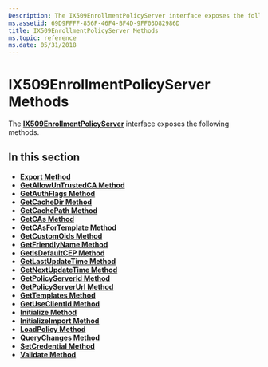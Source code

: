 ```yaml
---
Description: The IX509EnrollmentPolicyServer interface exposes the following methods.
ms.assetid: 69D9FFFF-856F-46F4-BF4D-9FF03D82986D
title: IX509EnrollmentPolicyServer Methods
ms.topic: reference
ms.date: 05/31/2018
---
```


# IX509EnrollmentPolicyServer Methods

The [**IX509EnrollmentPolicyServer**](/windows/desktop/api/Certenroll/nn-certenroll-ix509enrollmentpolicyserver) interface exposes the following methods.

## In this section

-   [**Export Method**](/windows/desktop/api/Certenroll/nf-certenroll-ix509enrollmentpolicyserver-export)
-   [**GetAllowUnTrustedCA Method**](/windows/desktop/api/Certenroll/nf-certenroll-ix509enrollmentpolicyserver-getallowuntrustedca)
-   [**GetAuthFlags Method**](/windows/desktop/api/Certenroll/nf-certenroll-ix509enrollmentpolicyserver-getauthflags)
-   [**GetCacheDir Method**](/windows/desktop/api/Certenroll/nf-certenroll-ix509enrollmentpolicyserver-getcachedir)
-   [**GetCachePath Method**](/windows/desktop/api/Certenroll/nf-certenroll-ix509enrollmentpolicyserver-getcachepath)
-   [**GetCAs Method**](/windows/desktop/api/Certenroll/nf-certenroll-ix509enrollmentpolicyserver-getcas)
-   [**GetCAsForTemplate Method**](/windows/desktop/api/Certenroll/nf-certenroll-ix509enrollmentpolicyserver-getcasfortemplate)
-   [**GetCustomOids Method**](/windows/desktop/api/Certenroll/nf-certenroll-ix509enrollmentpolicyserver-getcustomoids)
-   [**GetFriendlyName Method**](/windows/desktop/api/Certenroll/nf-certenroll-ix509enrollmentpolicyserver-getfriendlyname)
-   [**GetIsDefaultCEP Method**](/windows/desktop/api/Certenroll/nf-certenroll-ix509enrollmentpolicyserver-getisdefaultcep)
-   [**GetLastUpdateTime Method**](/windows/desktop/api/Certenroll/nf-certenroll-ix509enrollmentpolicyserver-getlastupdatetime)
-   [**GetNextUpdateTime Method**](/windows/desktop/api/Certenroll/nf-certenroll-ix509enrollmentpolicyserver-getnextupdatetime)
-   [**GetPolicyServerId Method**](/windows/desktop/api/Certenroll/nf-certenroll-ix509enrollmentpolicyserver-getpolicyserverid)
-   [**GetPolicyServerUrl Method**](/windows/desktop/api/Certenroll/nf-certenroll-ix509enrollmentpolicyserver-getpolicyserverurl)
-   [**GetTemplates Method**](/windows/desktop/api/Certenroll/nf-certenroll-ix509enrollmentpolicyserver-gettemplates)
-   [**GetUseClientId Method**](/windows/desktop/api/Certenroll/nf-certenroll-ix509enrollmentpolicyserver-getuseclientid)
-   [**Initialize Method**](/windows/desktop/api/Certenroll/nf-certenroll-ix509enrollmentpolicyserver-initialize)
-   [**InitializeImport Method**](/windows/desktop/api/Certenroll/nf-certenroll-ix509enrollmentpolicyserver-initializeimport)
-   [**LoadPolicy Method**](/windows/desktop/api/Certenroll/nf-certenroll-ix509enrollmentpolicyserver-loadpolicy)
-   [**QueryChanges Method**](/windows/desktop/api/Certenroll/nf-certenroll-ix509enrollmentpolicyserver-querychanges)
-   [**SetCredential Method**](/windows/desktop/api/Certenroll/nf-certenroll-ix509enrollmentpolicyserver-setcredential)
-   [**Validate Method**](/windows/desktop/api/Certenroll/nf-certenroll-ix509enrollmentpolicyserver-validate)

 

 



